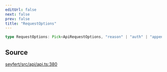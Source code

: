 ```yaml
---
editUrl: false
next: false
prev: false
title: "RequestOptions"
---
```


```ts
type RequestOptions: Pick<ApiRequestOptions, "reason" | "auth" | "appendToFormData">;
```

## Source

[seyfert/src/api/api.ts:380](https://github.com/potoland/potocuit/blob/fe122a1/src/api/api.ts#L380)
